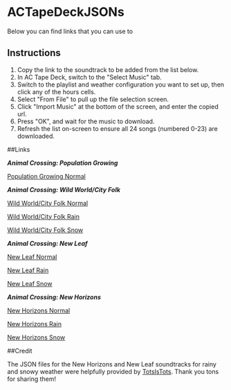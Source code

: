 # ACTapeDeckJSONs

Below you can find links that you can use to 

## Instructions

1. Copy the link to the soundtrack to be added from the list below.
2. In AC Tape Deck, switch to the "Select Music" tab.
3. Switch to the playlist and weather configuration you want to set up, then click any of the hours cells.
4. Select "From File" to pull up the file selection screen.
5. Click "Import Music" at the bottom of the screen, and enter the copied url.
6. Press "OK", and wait for the music to download.
7. Refresh the list on-screen to ensure all 24 songs (numbered 0-23) are downloaded.

##Links

***Animal Crossing: Population Growing***

[Population Growing Normal](https://github.com/MPG13/ACTapeDeckJSONs/raw/main/PopulationGrowing/acpg.json)

***Animal Crossing: Wild World/City Folk***

[Wild World/City Folk Normal](https://github.com/MPG13/ACTapeDeckJSONs/raw/main/CityFolk/accf.json)

[Wild World/City Folk Rain](https://github.com/MPG13/ACTapeDeckJSONs/raw/main/CityFolk/accf-rain.json)

[Wild World/City Folk Snow](https://github.com/MPG13/ACTapeDeckJSONs/raw/main/CityFolk/accf-snow.json)

***Animal Crossing: New Leaf***

[New Leaf Normal](https://github.com/MPG13/ACTapeDeckJSONs/raw/main/NewLeaf/acnl.json)

[New Leaf Rain](https://github.com/MPG13/ACTapeDeckJSONs/raw/main/NewLeaf/acnl-rain.json)

[New Leaf Snow](https://github.com/MPG13/ACTapeDeckJSONs/raw/main/NewLeaf/acnl-snow.json)

***Animal Crossing: New Horizons***

[New Horizons Normal](https://github.com/MPG13/ACTapeDeckJSONs/raw/main/NewHorizons/acnh.json)

[New Horizons Rain](https://github.com/MPG13/ACTapeDeckJSONs/raw/main/NewHorizons/acnh-rain.json)

[New Horizons Snow](https://github.com/MPG13/ACTapeDeckJSONs/raw/main/NewHorizons/acnh-snow.json)

##Credit

The JSON files for the New Horizons and New Leaf soundtracks for rainy and snowy weather were helpfully provided by [TotsIsTots](https://github.com/TotsIsTots). Thank you tons for sharing them!
